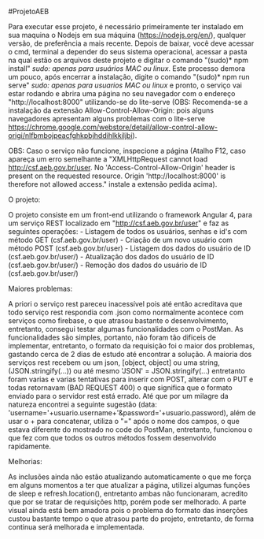 #ProjetoAEB

Para executar esse projeto, é necessário primeiramente ter instalado em sua maquina o Nodejs em sua máquina (https://nodejs.org/en/), qualquer versão, de preferência a mais recente. Depois de baixar, você deve acessar o cmd, terminal a depender do seus sistema operacional, acessar a pasta na qual estão os arquivos deste projeto e digitar o comando "(sudo)* npm install" *sudo: apenas para usuários MAC ou linux*. Este processo demora um pouco, após encerrar a instalação, digite o comando "(sudo)* npm run serve" *sudo: apenas para usuarios MAC ou linux* e pronto, o serviço vai estar rodando e abrira uma página no seu navegador com o endereço "http://localhost:8000" utilizando-se do lite-serve (OBS: Recomenda-se a instalação da extensão Allow-Control-Allow-Origin: pois alguns navegadores apresentam alguns problemas com o lite-serve https://chrome.google.com/webstore/detail/allow-control-allow-origi/nlfbmbojpeacfghkpbjhddihlkkiljbi).


OBS:
Caso o serviço não funcione, inspecione a página (Atalho F12, caso apareça um erro semelhante a "XMLHttpRequest cannot load http://csf.aeb.gov.br/user. No 'Access-Control-Allow-Origin' header is present on the requested resource. Origin 'http://localhost:8000' is therefore not allowed access." instale a extensão pedida acima).

O projeto: 

O projeto consiste em um front-end utilizando o framework Angular 4, para um serviço REST localizado em "http://csf.aeb.gov.br/user" e faz as seguintes operações: - Listagem de todos os usuários, senhas e id's com método GET (csf.aeb.gov.br/user) - Criação de um novo usuário com método POST (csf.aeb.gov.br/user) - Listagem dos dados do usuário de ID (csf.aeb.gov.br/user/) - Atualização dos dados do usuário de ID (csf.aeb.gov.br/user/) - Remoção dos dados do usuário de ID (csf.aeb.gov.br/user/)

Maiores problemas: 

A priori o serviço rest pareceu inacessível pois até então acreditava que todo serviço rest respondia com .json como normalmente acontece com serviços como firebase, o que atrasou bastante o desenvolvimento, entretanto, consegui testar algumas funcionalidades com o PostMan. As funcionalidades são simples, portanto, não foram tão dificeis de implementar, entretanto, o formato da requisição foi o maior dos problemas, gastando cerca de 2 dias de estudo até encontrar a solução. A maioria dos serviços rest recebem ou um json, [object, object] ou uma string, (JSON.stringify(...)) ou até mesmo 'JSON' = JSON.stringify(...) entretanto foram varias e varias tentativas para inserir com POST, alterar com o PUT e todas retornavam (BAD REQUEST 400) o que significa que o formato enviado para o servidor rest está errado. Até que por um milagre da natureza encontrei a seguinte sugestão (data: 'username='+usuario.username+'&password='+usuario.password), além de usar o + para concatenar, utiliza o "=" após o nome dos campos, o que estava diferente do mostrado no code do PostMan, entretanto, funcionou o que fez com que todos os outros métodos fossem desenvolvido rapidamente.

Melhorias: 

As inclusões ainda não estão atualizando automaticamente o que me força em alguns momentos a ter que atualizar a página, utilizei algumas funções de sleep e refresh.location(), entretanto ambas não funcionaram, acredito que por se tratar de requisições http, porém pode ser melhorado. A parte visual ainda está bem amadora pois o problema do formato das inserções custou bastante tempo o que atrasou parte do projeto, entretanto, de forma continua será melhorada e implementada.
